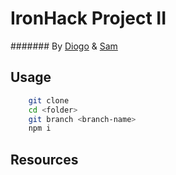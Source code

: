 # IronHack Project II
####### By [Diogo](https://github.com/JoFont) & [Sam](https://github.com/svargas-dev)

## Usage

```bash
    git clone
    cd <folder>
    git branch <branch-name>
    npm i
```

## Resources